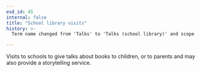 ```yaml
---
esd_id: 45
internal: false
title: "School library visits"
history: >-
  Term name changed from 'Talks' to 'Talks (school library)' and scope notes added in version 2.02. Term name changed from 'Talks (school library)' to 'Libraries - schools - talks' in version 3.00. Name changed to 'Schools Library Service - school visits and promotions' in version 3.08. Name changed to 'School library visits' in version 4.00.

---
```


Visits to schools to give talks about books to children, or to parents and may also provide a storytelling service.

